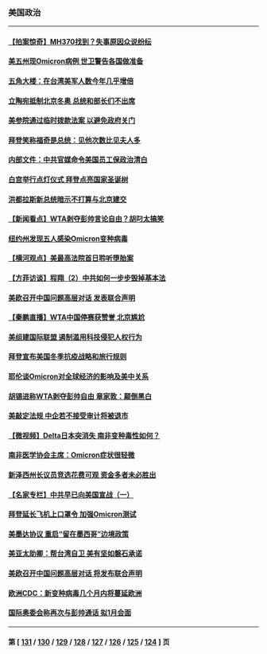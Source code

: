 ### 美国政治
---
#### [【拍案惊奇】MH370找到？失事原因众说纷纭](../../pages/ncid1078159/n13415397.md) 
#### [美五州现Omicron病例 世卫警告各国做准备](../../pages/ncid1078159/n13415192.md) 
#### [五角大楼：在台湾美军人数今年几乎增倍](../../pages/ncid1078159/n13414809.md) 
#### [立陶宛抵制北京冬奥 总统和部长们不出席](../../pages/ncid1078159/n13414954.md) 
#### [美参院通过临时拨款法案 以避免政府关门](../../pages/ncid1078159/n13414036.md) 
#### [拜登笑称福奇是总统：见他次数比见夫人多](../../pages/ncid1078159/n13414006.md) 
#### [内部文件：中共官媒命令美国员工保政治清白](../../pages/ncid1078159/n13413559.md) 
#### [白宫举行点灯仪式 拜登点亮国家圣诞树](../../pages/ncid1078159/n13413810.md) 
#### [洪都拉斯新总统暗示不打算与北京建交](../../pages/ncid1078159/n13413815.md) 
#### [【新闻看点】WTA剥夺彭帅言论自由？胡叼太搞笑](../../pages/ncid1078159/n13413283.md) 
#### [纽约州发现五人感染Omicron变种病毒](../../pages/ncid1078159/n13413817.md) 
#### [【横河观点】美最高法院首日聆听堕胎案](../../pages/ncid1078159/n13413736.md) 
#### [【方菲访谈】程翔（2）中共如何一步步毁掉基本法](../../pages/ncid1078159/n13413125.md) 
#### [美欧召开中国问题高层对话 发表联合声明](../../pages/ncid1078159/n13413767.md) 
#### [【秦鹏直播】WTA中国停赛获赞誉 北京尴尬](../../pages/ncid1078159/n13413699.md) 
#### [美组建国际联盟 遏制滥用科技侵犯人权行为](../../pages/ncid1078159/n13413591.md) 
#### [拜登宣布美国冬季抗疫战略和旅行规则](../../pages/ncid1078159/n13413566.md) 
#### [耶伦谈Omicron对全球经济的影响及美中关系](../../pages/ncid1078159/n13413534.md) 
#### [胡锡进称WTA剥夺彭帅自由 章家敦：颠倒黑白](../../pages/ncid1078159/n13413329.md) 
#### [美敲定法规 中企若不接受审计将被退市](../../pages/ncid1078159/n13413409.md) 
#### [【微视频】Delta日本突消失 南非变种毒性如何？](../../pages/ncid1078159/n13412886.md) 
#### [南非医学协会主席：Omicron症状很轻微](../../pages/ncid1078159/n13413286.md) 
#### [新泽西州长议员竞选花费可观  资金多者未必胜出](../../pages/ncid1078159/n13413333.md) 
#### [【名家专栏】中共早已向美国宣战（一）](../../pages/ncid1078159/n13412647.md) 
#### [拜登延长飞机上口罩令 加强Omicron测试](../../pages/ncid1078159/n13413218.md) 
#### [美墨达协议 重启“留在墨西哥”边境政策](../../pages/ncid1078159/n13413245.md) 
#### [美亚太助卿：帮台湾自卫 美有坚如磐石承诺](../../pages/ncid1078159/n13413093.md) 
#### [美欧召开中国问题高层对话 将发布联合声明](../../pages/ncid1078159/n13413059.md) 
#### [欧洲CDC：新变种病毒几个月内将蔓延欧洲](../../pages/ncid1078159/n13412966.md) 
#### [国际奥委会称再次与彭帅通话 拟1月会面](../../pages/ncid1078159/n13412780.md) 

---
#### 第 [ [131](./131.md) / [130](./130.md) / [129](./129.md) / [128](./128.md) / [127](./127.md) / [126](./126.md) / [125](./125.md) / [124](./124.md) ] 页
